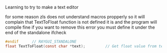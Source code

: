Learning to try to make a text editor


for some reason zls does not understand macros propperly
so it will complain that TextToFloat function is not defined
it is and the program will compile fine
if you want to remove this error you must define it under the end of the standalone ifcheck

```c
#endif      // RAYGUI_STANDALONE
float TextToFloat(const char *text);         // Get float value from text
```
